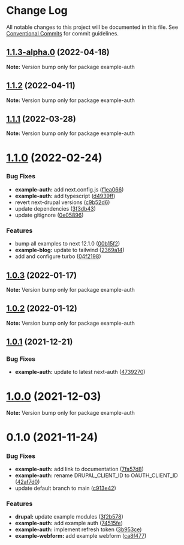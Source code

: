 # Change Log

All notable changes to this project will be documented in this file.
See [Conventional Commits](https://conventionalcommits.org) for commit guidelines.

## [1.1.3-alpha.0](https://github.com/chapter-three/next-drupal/compare/example-auth@1.1.2...example-auth@1.1.3-alpha.0) (2022-04-18)

**Note:** Version bump only for package example-auth





## [1.1.2](https://github.com/chapter-three/next-drupal/compare/example-auth@1.1.1...example-auth@1.1.2) (2022-04-11)

**Note:** Version bump only for package example-auth





## [1.1.1](https://github.com/chapter-three/next-drupal/compare/example-auth@1.1.0...example-auth@1.1.1) (2022-03-28)

**Note:** Version bump only for package example-auth





# [1.1.0](https://github.com/chapter-three/next-drupal/compare/example-auth@1.0.3...example-auth@1.1.0) (2022-02-24)


### Bug Fixes

* **example-auth:** add next.config.js ([f1ea066](https://github.com/chapter-three/next-drupal/commit/f1ea06681e511a6e49ed48c435f450299df7eaa1))
* **example-auth:** add typescript ([d4939ff](https://github.com/chapter-three/next-drupal/commit/d4939fffe5ce669b6396d5294a5e3c04fcb3e9fb))
* revert next-drupal versions ([c9b52d6](https://github.com/chapter-three/next-drupal/commit/c9b52d647343980cc081771e05a8af2d6f457709))
* update dependencies ([3f3db43](https://github.com/chapter-three/next-drupal/commit/3f3db433633ad15abcb5b211aebef3e386613eae))
* update gitignore ([0e05896](https://github.com/chapter-three/next-drupal/commit/0e05896f06a6a48bf82db4830c085e6f9c5e7b84))


### Features

* bump all examples to next 12.1.0 ([00b15f2](https://github.com/chapter-three/next-drupal/commit/00b15f2b308a0a9fcb298789a9ca712f4efa7eff))
* **example-blog:** update to tailwind ([2369a14](https://github.com/chapter-three/next-drupal/commit/2369a1437a684062a9dacf4d6ec5821b16ae9d7e))
* add and configure turbo ([04f2198](https://github.com/chapter-three/next-drupal/commit/04f2198a5a92251e420ceb1285bc6f39ded5efad))





## [1.0.3](https://github.com/chapter-three/next-drupal/compare/example-auth@1.0.2...example-auth@1.0.3) (2022-01-17)

**Note:** Version bump only for package example-auth





## [1.0.2](https://github.com/chapter-three/next-drupal/compare/example-auth@1.0.1...example-auth@1.0.2) (2022-01-12)

**Note:** Version bump only for package example-auth





## [1.0.1](https://github.com/chapter-three/next-drupal/compare/example-auth@1.0.0...example-auth@1.0.1) (2021-12-21)


### Bug Fixes

* **example-auth:** update to latest next-auth ([4739270](https://github.com/chapter-three/next-drupal/commit/4739270a43cf889dae787b75dc5d2094fb51a3fd))





# [1.0.0](https://github.com/chapter-three/next-drupal/compare/example-auth@0.1.0...example-auth@1.0.0) (2021-12-03)

**Note:** Version bump only for package example-auth





# 0.1.0 (2021-11-24)


### Bug Fixes

* **example-auth:** add link to documentation ([7fa57d8](https://github.com/chapter-three/next-drupal/commit/7fa57d8dcfaa9d677d72d9d6ef0ef77263c55013))
* **example-auth:** rename DRUPAL_CLIENT_ID to OAUTH_CLIENT_ID ([42af7d0](https://github.com/chapter-three/next-drupal/commit/42af7d0e487a7ff28353f557eb41a19087218d58))
* update default branch to main ([c913e42](https://github.com/chapter-three/next-drupal/commit/c913e42c9d557653a619e5042e997a4f8e9c25bb))


### Features

* **drupal:** update example modules ([3f2b578](https://github.com/chapter-three/next-drupal/commit/3f2b57822226e587e590fdcc5f760cae0b11d97f))
* **example-auth:** add example auth ([74515fe](https://github.com/chapter-three/next-drupal/commit/74515fee86f47ea42bc931d43b32e4ba40706eaf))
* **example-auth:** implement refresh token ([3b953ce](https://github.com/chapter-three/next-drupal/commit/3b953ce10aebd5e3d49624292ed56861579ca103))
* **example-webform:** add example webform ([ca8f477](https://github.com/chapter-three/next-drupal/commit/ca8f477b899a83a19b0823105863d40298e60418))
